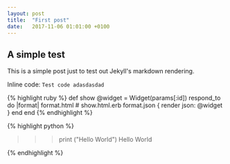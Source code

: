 ```yaml
---
layout: post
title:  "First post"
date:   2017-11-06 01:01:00 +0100
---
```

## A simple test
This is a simple post just to test out Jekyll's markdown rendering.
<!--more-->
Inline code: ```Test code adasdasdad```

{% highlight ruby %}
def show
  @widget = Widget(params[:id])
  respond_to do |format|
    format.html # show.html.erb
    format.json { render json: @widget }
  end
end
{% endhighlight %}

{% highlight python %}
>>> print ("Hello World")
Hello World

{% endhighlight %}
